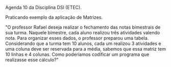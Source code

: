 Agenda 10 da Disciplina DSI (ETEC).

Praticando exemplo da aplicação de Matrizes.

"O professor Rafael deseja realizar o fechamento das notas bimestrais de sua turma. Naquele bimestre, cada aluno realizou três atividades valendo nota. Para organizar esses dados, o
professor preparou uma tabela.
Considerando que a turma tem 10 alunos, cada um realizou 3 atividades e uma coluna deve ser reservada para a média, sabemos que essa matriz tem 10 linhas e 4 colunas.
Como poderíamos codificar um programa que realizasse esse cálculo?"
